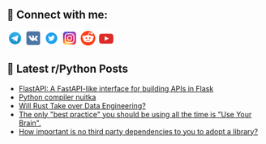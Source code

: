 ## 🔎 Connect with me:
[<img src="https://github.com/bullbesh/bullbesh/blob/main/images/Telegram.png" width="32" height="32" />](https://t.me/bullbesh)
[<img src="https://github.com/bullbesh/bullbesh/blob/main/images/VK.png" width="32" height="32" />](https://vk.com/bullbesh)
[<img src="https://github.com/bullbesh/bullbesh/blob/main/images/Twitter.png" width="32" height="32" />](https://twitter.com/bullbesh1)
[<img src="https://github.com/bullbesh/bullbesh/blob/main/images/Instagram.png" width="32" height="32" />](https://www.instagram.com/bullbesh)
[<img src="https://github.com/bullbesh/bullbesh/blob/main/images/Reddit.png" width="32" height="32" />](https://www.reddit.com/user/bullbesh)
[<img src="https://github.com/bullbesh/bullbesh/blob/main/images/YouTube.png" width="32" height="32" />](https://www.youtube.com/channel/UCtfjRs6uzgq5mfm8S06WTcg)

## 📕 Latest r/Python Posts
<!-- BLOG-POST-LIST:START -->
- [FlastAPI: A FastAPI-like interface for building APIs in Flask](https://www.reddit.com/r/Python/comments/y9n472/flastapi_a_fastapilike_interface_for_building/)
- [Python compiler nuitka](https://www.reddit.com/r/Python/comments/y9m7s7/python_compiler_nuitka/)
- [Will Rust Take over Data Engineering?](https://www.reddit.com/r/Python/comments/y9lf13/will_rust_take_over_data_engineering/)
- [The only &quot;best practice&quot; you should be using all the time is &quot;Use Your Brain&quot;.](https://www.reddit.com/r/Python/comments/y9k3gd/the_only_best_practice_you_should_be_using_all/)
- [How important is no third party dependencies to you to adopt a library?](https://www.reddit.com/r/Python/comments/y9d730/how_important_is_no_third_party_dependencies_to/)
<!-- BLOG-POST-LIST:END -->
